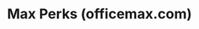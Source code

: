 ---
ee_id_thing: '4131'
site: '1'
type: '2'
inv_num: 2014-031
add_credit:
url: 2014-031-max-perks
title: Max Perks (officemax.com)
year: '2014'
display_year: '2014'
medium: Single channel video
dims: Variable
pitch: "​Surfing around officemax.com....."
ps:
live_url:
youtube:
https://github.com/coryarcangel/alu:
imgs: max-perks-2014-031-digital-1-database-ih.jpg
subheading:
download:
commission:
related:
layout: things-i-made
---